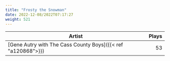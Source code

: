 ```yaml
---
title: "Frosty the Snowman"
date: 2022-12-08/2022T07:17:27
weight: 521
---
```




 Artist | Plays 
----- | -----:
[Gene Autry with The Cass County Boys]({{< ref "a120868">}}) | 53
